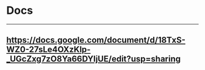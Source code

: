 # Docs 
---
https://docs.google.com/document/d/18TxS-WZ0-27sLe4OXzKlp-_UGcZxg7zO8Ya66DYIjUE/edit?usp=sharing
---